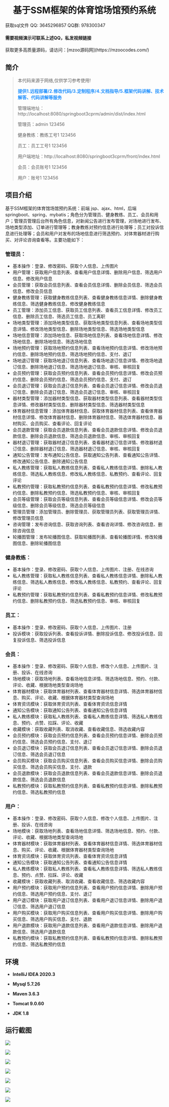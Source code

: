 <p><h1 align="center">基于SSM框架的体育馆场馆预约系统</h1></p>

<p> 获取sql文件 QQ: 3645296857 QQ群: 978300347 </p>
<h4> 需要视频演示可联系上述QQ，私发视频链接 </h4>
<p> 获取更多高质量源码，请访问：[mzoo源码网](https://mzoocodes.com/)</p>

## 简介

> 本代码来源于网络,仅供学习参考使用!
>
> <b style="color: dodgerblue"> 提供1.远程部署/2.修改代码/3.定制程序/4.文档指导/5.框架代码讲解、技术解答、代码讲解等服务 </b>
>
> 管理端地址：http://localhost:8080/springboot3cprm/admin/dist/index.html
>
> 管理员：admin 123456
> 
> 健身教练：教练工号1 123456
>
> 员工：员工工号1 123456
>
> 用户端地址：http://localhost:8080/springboot3cprm/front/index.html
> 
> 会员：会员账号1 123456
>
> 用户：账号1 123456

## 项目介绍

基于SSM框架的体育馆场馆预约系统：前端 jsp、ajax、html，后端 springboot、spring、mybatis；角色分为管理员、健身教练、员工、会员和用户；管理员管理后台所有角色信息，对新闻公告进行发布管理，对场地进行发布、场地类型添加、订单进行管理等；教身教练对预约信息进行处理等；员工对投诉信息进行处理等；会员和用户对发布的场地信息进行筛选预约、对体育器材进行购买、对评论咨询查看等。主要功能如下：

### 管理员：

- 基本操作：登录、修改密码、获取个人信息、上传图片
- 用户管理：获取用户信息列表、查看用户信息详情、删除用户信息、筛选用户信息、修改用户信息
- 会员管理：获取会员信息列表、查看会员信息详情、删除会员信息、筛选会员信息、修改会员信息
- 健身教练管理：获取健身教练信息列表、查看健身教练信息详情、删除健身教练信息、筛选健身教练信息、修改健身教练信息
- 员工管理：添加员工信息、获取员工信息列表、查看员工信息详情、修改员工信息、删除员工信息、筛选员工信息、员工离职
- 场地类型管理：添加场地类型信息、获取场地类型信息列表、查看场地类型信息详情、修改场地类型信息、删除场地类型信息、筛选场地类型信息
- 场地信息管理：添加场地信息、获取场地信息列表、查看场地信息详情、修改场地信息、删除场地信息、筛选场地信息
- 场地预约管理：获取场地预约信息列表、查看场地预约信息详情、修改场地预约信息、删除场地预约信息、筛选场地预约信息、支付、退订
- 场地退订管理：获取场地退订信息列表、查看场地退订信息详情、修改场地退订信息、删除场地退订信息、筛选场地退订信息、审核、审核回复
- 会员预约管理：获取会员预约信息列表、查看会员预约信息详情、修改会员预约信息、删除会员预约信息、筛选会员预约信息、支付、退订
- 会员退订管理：获取会员退订信息列表、查看会员退订信息详情、修改会员退订信息、删除会员退订信息、筛选会员退订信息、审核、审核回复
- 器材类型管理：添加器材类型信息、获取器材类型信息列表、查看器材类型信息详情、修改器材类型信息、删除器材类型信息、筛选器材类型信息
- 体育器材信息管理：添加体育器材信息、获取体育器材信息列表、查看体育器材信息详情、修改体育器材信息、删除体育器材信息、筛选体育器材信息、器材购买、会员购买、查看评论、回复评论
- 会员退款管理：获取会员退款信息列表、查看会员退款信息详情、修改会员退款信息、删除会员退款信息、筛选会员退款信息、审核、审核回复
- 器材退订管理：获取器材退订信息列表、查看器材退订信息详情、修改器材退订信息、删除器材退订信息、筛选器材退订信息、审核、审核回复
- 通知公告管理：发布通知公告信息、获取通知公告列表、查看通知公告详情、修改通知公告信息、删除通知公告信息
- 私人教练管理：获取私人教练信息列表、查看私人教练信息详情、删除私人教练信息、筛选私人教练信息、修改私人教练信息、私教预约、查看评论、回复评论
- 私教预约管理：获取私教预约信息列表、查看私教预约信息详情、修改私教预约信息、删除私教预约信息、筛选私教预约信息、审核、审核回复
- 会员等级管理：获取会员等级信息列表、查看会员等级信息详情、修改会员等级信息、删除会员等级信息、筛选会员等级信息
- 管理员管理：添加管理员、删除管理员、获取管理员列表、获取管理员详情、修改管理员信息
- 咨询管理：发布咨询信息、获取咨询列表、查看咨询详情、修改咨询信息、删除咨询信息
- 轮播图管理：发布轮播图信息、获取轮播图列表、查看轮播图详情、修改轮播图信息、删除轮播图信息

### 健身教练：

- 基本操作：登录、修改密码、获取个人信息、上传图片、注册、在线咨询
- 私人教练管理：获取私人教练信息列表、查看私人教练信息详情、删除私人教练信息、筛选私人教练信息、修改私人教练信息、私教预约、查看评论、回复评论
- 私教预约管理：获取私教预约信息列表、查看私教预约信息详情、修改私教预约信息、删除私教预约信息、筛选私教预约信息、审核、审核回复

### 员工：

- 基本操作：登录、修改密码、获取个人信息、上传图片、注册
- 投诉模块：获取投诉列表、查看投诉详情、删除投诉信息、修改投诉信息、回复投诉信息、筛选投诉信息

### 会员：

- 基本操作：登录、修改密码、获取个人信息、修改个人信息、上传图片、注册、投诉、在线咨询
- 场地模块：获取场地列表、查看场地信息详情、筛选场地信息、预约、付款、评论、收藏、根据场地类型查询场地
- 体育器材模块：获取体育器材列表、查看体育器材信息详情、筛选体育器材信息、购买、评论、收藏、根据体育器材类型查询场地
- 体育资讯模块：获取体育资讯列表、查看体育资讯信息详情
- 通知公告模块：获取通知公告列表、查看通知公告信息详情
- 私人教练模块：获取私人教练列表、查看私人教练信息详情、筛选私人教练信息、预约、点赞、拉踩、评论、收藏
- 收藏模块：获取收藏列表、取消收藏、查看收藏信息、筛选收藏内容
- 会员预约模块：获取会员预约信息列表、查看会员预约信息详情、删除会员预约信息、筛选会员预约信息、支付、退订
- 会员退订模块：获取会员退订信息列表、查看会员退订信息详情、删除会员退订信息、筛选会员退订信息
- 会员购买模块：获取会员购买信息列表、查看会员购买信息详情、删除会员购买信息、筛选会员购买信息、支付、退款
- 会员退款模块：获取会员退款信息列表、查看会员退款信息详情、删除会员退款信息、筛选会员退款信息
- 私教预约模块：获取私教预约信息列表、查看私教预约信息详情、删除私教预约信息、筛选私教预约信息

### 用户：

- 基本操作：登录、修改密码、获取个人信息、修改个人信息、上传图片、注册、投诉、在线咨询
- 场地模块：获取场地列表、查看场地信息详情、筛选场地信息、预约、付款、评论、收藏、根据场地类型查询场地
- 体育器材模块：获取体育器材列表、查看体育器材信息详情、筛选体育器材信息、购买、评论、收藏、根据体育器材类型查询场地
- 体育资讯模块：获取体育资讯列表、查看体育资讯信息详情
- 通知公告模块：获取通知公告列表、查看通知公告信息详情
- 私人教练模块：获取私人教练列表、查看私人教练信息详情、筛选私人教练信息、预约、点赞、拉踩、评论、收藏
- 收藏模块：获取收藏列表、取消收藏、查看收藏信息、筛选收藏内容
- 用户预约模块：获取用户预约信息列表、查看用户预约信息详情、删除用户预约信息、筛选用户预约信息、支付、退订
- 用户退订模块：获取用户退订信息列表、查看用户退订信息详情、删除用户退订信息、筛选用户退订信息
- 用户购买模块：获取用户购买信息列表、查看用户购买信息详情、删除用户购买信息、筛选用户购买信息、支付、退款
- 用户退款模块：获取用户退款信息列表、查看用户退款信息详情、删除用户退款信息、筛选用户退款信息
- 私教预约模块：获取私教预约信息列表、查看私教预约信息详情、删除私教预约信息、筛选私教预约信息

## 环境

- <b>IntelliJ IDEA 2020.3</b>

- <b>Mysql 5.7.26</b>
  
- <b>Maven 3.6.3</b>

- <b>Tomcat 9.0.60</b>

- <b>JDK 1.8</b>

## 运行截图
![](screenshot/1.png)

![](screenshot/2.png)

![](screenshot/3.png)

![](screenshot/4.png)

![](screenshot/5.png)

![](screenshot/6.png)

![](screenshot/7.png)
